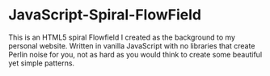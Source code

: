 # JavaScript-Spiral-FlowField
This is an HTML5 spiral Flowfield I created as the background to my personal website. Written in vanilla JavaScript with no libraries that create Perlin noise for you, not as hard as you would think to create some beautiful yet simple patterns.
